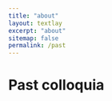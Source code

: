 ```yaml
---
title: "about"
layout: textlay
excerpt: "about"
sitemap: false
permalink: /past
---
```



# Past colloquia


